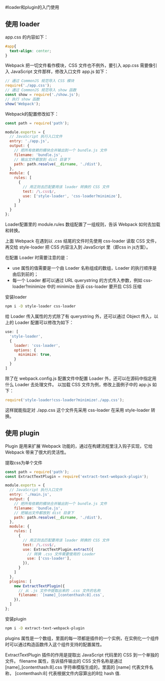 #loader和plugin的入门使用

## 使用 loader

app.css 的内容如下：
```css
#app{
  text-align: center;
}
```

Webpack 把一切文件看作模块，CSS 文件也不例外，要引入 app.css 需要像引入 JavaScript 文件那样，修改入口文件 app.js 如下：
```js
// 通过 CommonJS 规范导入 CSS 模块
require('./app.css');
// 通过 CommonJS 规范导入 show 函数
const show = require('./show.js');
// 执行 show 函数
show('Webpack');
```

Webpack的配置修改如下：
```js
const path = require('path');

module.exports = {
  // JavaScript 执行入口文件
  entry: './app.js',
  output: {
    // 把所有依赖的模块合并输出到一个 bundle.js 文件
    filename: 'bundle.js',
    // 输出文件都放到 dist 目录下
    path: path.resolve(__dirname, './dist'),
  },
  module: {
    rules: [
      {
        // 用正则去匹配要用该 loader 转换的 CSS 文件
        test: /\.css$/,
        use: ['style-loader', 'css-loader?minimize'],
      }
    ]
  }
};
```

Loader配置里的 module.rules 数组配置了一组规则，告诉 Webpack 如何去加载和转换。

上面 Webpack 在遇到以 .css 结尾的文件时先使用 css-loader 读取 CSS 文件，再交给 style-loader 把 CSS 内容注入到 JavaScript 里（即css in js方案）。 

在配置 Loader 时需要注意的是：
- use 属性的值需要是一个由 Loader 名称组成的数组，Loader 的执行顺序是由后到前的；
- 每一个 Loader 都可以通过 URL querystring 的方式传入参数，例如 css-loader?minimize 中的 minimize 告诉 css-loader 要开启 CSS 压缩

安装loader
```bash
npm i -D style-loader css-loader
```


给 Loader 传入属性的方式除了有 querystring 外，还可以通过 Object 传入，以上的 Loader 配置可以修改为如下：
```js
use: [
  'style-loader', 
  {
    loader: 'css-loader',
    options: {
      minimize: true,
    }
  }
]
```

除了在 webpack.config.js 配置文件中配置 Loader 外，还可以在源码中指定用什么 Loader 去处理文件。 以加载 CSS 文件为例，修改上面例子中的 app.js 如下：
```js
require('style-loader!css-loader?minimize!./app.css');
```

这样就能指定对 ./app.css 这个文件先采用 css-loader 在采用 style-loader 转换。


## 使用 plugin


Plugin 是用来扩展 Webpack 功能的，通过在构建流程里注入钩子实现，它给 Webpack 带来了很大的灵活性。

提取css为单个文件

```js
const path = require('path');
const ExtractTextPlugin = require('extract-text-webpack-plugin');

module.exports = {
  // JavaScript 执行入口文件
  entry: './main.js',
  output: {
    // 把所有依赖的模块合并输出到一个 bundle.js 文件
    filename: 'bundle.js',
    // 把输出文件都放到 dist 目录下
    path: path.resolve(__dirname, './dist'),
  },
  module: {
    rules: [
      {
        // 用正则去匹配要用该 loader 转换的 CSS 文件
        test: /\.css$/,
        use: ExtractTextPlugin.extract({
          // 转换 .css 文件需要使用的 Loader
          use: ['css-loader'],
        }),
      }
    ]
  },
  plugins: [
    new ExtractTextPlugin({
      // 从 .js 文件中提取出来的 .css 文件的名称
      filename: `[name]_[contenthash:8].css`,
    }),
  ]
};
```

安装plugin
```bash
npm i -D extract-text-webpack-plugin
```

plugins 属性是一个数组，里面的每一项都是插件的一个实例，在实例化一个组件时可以通过构造函数传入这个组件支持的配置属性。

ExtractTextPlugin 插件的作用是提取出 JavaScript 代码里的 CSS 到一个单独的文件。 
filename 属性，告诉插件输出的 CSS 文件名称是通过 [name]_[contenthash:8].css 字符串模版生成的，里面的 [name] 代表文件名称， [contenthash:8] 代表根据文件内容算出的8位 hash 值. 

